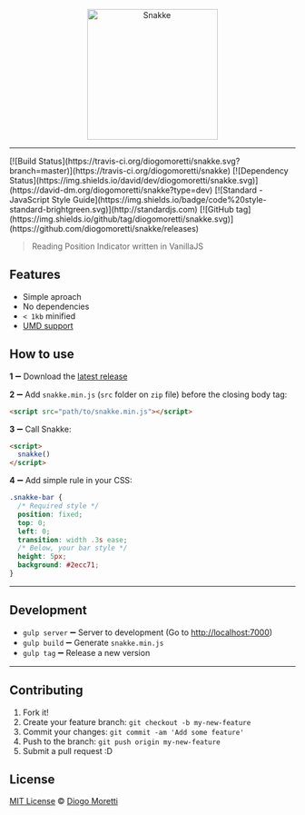 <p align="center">
  <img src="https://cloud.githubusercontent.com/assets/2853428/22005314/4669aaf6-dc49-11e6-9df3-af3db0c0299a.png" alt="Snakke" width="230" />
</p>
<hr>
[![Build Status](https://travis-ci.org/diogomoretti/snakke.svg?branch=master)](https://travis-ci.org/diogomoretti/snakke)
[![Dependency Status](https://img.shields.io/david/dev/diogomoretti/snakke.svg)](https://david-dm.org/diogomoretti/snakke?type=dev)
[![Standard - JavaScript Style Guide](https://img.shields.io/badge/code%20style-standard-brightgreen.svg)](http://standardjs.com)
[![GitHub tag](https://img.shields.io/github/tag/diogomoretti/snakke.svg)](https://github.com/diogomoretti/snakke/releases)

>  Reading Position Indicator written in VanillaJS

## Features

- Simple aproach
- No dependencies
- `< 1kb` minified
- [UMD support](https://github.com/umdjs/umd)

## How to use

**1** :heavy_minus_sign: Download the [latest release](https://github.com/diogomoretti/snakke/releases)

**2** :heavy_minus_sign: Add `snakke.min.js` (`src` folder on `zip` file) before the closing body tag:

```html
<script src="path/to/snakke.min.js"></script>
```

**3** :heavy_minus_sign: Call Snakke:

```html
<script>
  snakke()
</script>
```

**4** :heavy_minus_sign: Add simple rule in your CSS:

```css
.snakke-bar {
  /* Required style */
  position: fixed;
  top: 0;
  left: 0;
  transition: width .3s ease;
  /* Below, your bar style */
  height: 5px;
  background: #2ecc71;
}
```

<hr>

## Development

- `gulp server` :heavy_minus_sign: Server to development (Go to [http://localhost:7000](http://localhost:7000))
- `gulp build` :heavy_minus_sign: Generate `snakke.min.js`
- `gulp tag` :heavy_minus_sign: Release a new version

<hr>

## Contributing

1. Fork it!
2. Create your feature branch: `git checkout -b my-new-feature`
3. Commit your changes: `git commit -am 'Add some feature'`
4. Push to the branch: `git push origin my-new-feature`
5. Submit a pull request :D

## License
[MIT License](https://github.com/diogomoretti/MITLicense) :copyright: [Diogo Moretti](https://github.com/diogomoretti)
